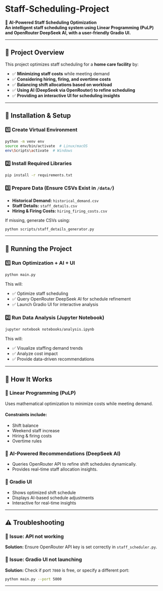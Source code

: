 # Staff-Scheduling-Project

🚀 **AI-Powered Staff Scheduling Optimization**  
**An intelligent staff scheduling system using Linear Programming (PuLP) and OpenRouter DeepSeek AI, with a user-friendly Gradio UI.**  

---

## 📖 **Project Overview**
This project optimizes staff scheduling for a **home care facility** by:
- ✅ **Minimizing staff costs** while meeting demand  
- ✅ **Considering hiring, firing, and overtime costs**  
- ✅ **Balancing shift allocations based on workload**  
- ✅ **Using AI (DeepSeek via OpenRouter) to refine scheduling**  
- ✅ **Providing an interactive UI for scheduling insights**  

---

## 🔧 **Installation & Setup**

### **1️⃣ Create Virtual Environment**
```bash
python -m venv env
source env/bin/activate  # Linux/macOS
env\Scripts\activate  # Windows
```

### **2️⃣ Install Required Libraries**
```bash
pip install -r requirements.txt
```

### **3️⃣ Prepare Data (Ensure CSVs Exist in `/data/`)**
- **Historical Demand:** `historical_demand.csv`
- **Staff Details:** `staff_details.csv`
- **Hiring & Firing Costs:** `hiring_firing_costs.csv`

If missing, generate CSVs using:
```bash
python scripts/staff_details_generator.py
```

---

## 🚀 **Running the Project**

### **1️⃣ Run Optimization + AI + UI**
```bash
python main.py
```
This will:
- ✅ Optimize staff scheduling
- ✅ Query OpenRouter DeepSeek AI for schedule refinement
- ✅ Launch Gradio UI for interactive analysis

### **2️⃣ Run Data Analysis (Jupyter Notebook)**
```bash
jupyter notebook notebooks/analysis.ipynb
```
This will:
- ✅ Visualize staffing demand trends
- ✅ Analyze cost impact
- ✅ Provide data-driven recommendations

---

## 🧩 **How It Works**

### 🔹 **Linear Programming (PuLP)**
Uses mathematical optimization to minimize costs while meeting demand.
#### **Constraints include:**
- Shift balance
- Weekend staff increase
- Hiring & firing costs
- Overtime rules

### 🔹 **AI-Powered Recommendations (DeepSeek AI)**
- Queries OpenRouter API to refine shift schedules dynamically.
- Provides real-time staff allocation insights.

### 🔹 **Gradio UI**
- Shows optimized shift schedule
- Displays AI-based schedule adjustments
- Interactive for real-time insights

---

## ⚠️ **Troubleshooting**

### 🔹 **Issue: API not working**
**Solution:** Ensure OpenRouter API key is set correctly in `staff_scheduler.py`.

### 🔹 **Issue: Gradio UI not launching**
**Solution:** Check if port `7860` is free, or specify a different port:
```bash
python main.py --port 5000
```

---


